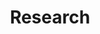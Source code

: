 ---
title: Research
description: Completed Research projects
image: Research.png

# Badge style
style:
    background: "#7FFF00"
    color: "#000"
---